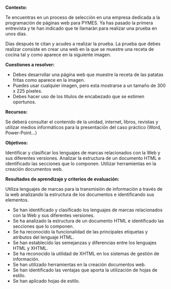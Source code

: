 <b>Contexto:</b>

Te encuentras en un proceso de selección en una empresa dedicada a la programación de páginas web para PYMES. Ya has pasado la primera entrevista y te han indicado que te llamarán para realizar una prueba en unos días. 

Días después te citan y acudes a realizar la prueba. La prueba que debes realizar consiste en crear una web en la que se muestre una receta de cocina tal y como aparece en la siguiente imagen.


<b>Cuestiones a resolver:</b>
<ul>
<li>Debes desarrollar una página web que muestre la receta de las patatas fritas como aparece en la imagen.</li>

<li>Puedes usar cualquier imagen, pero esta mostrarse a un tamaño de 300 x 225 píxeles.</li>

<li>Debes hacer uso de los títulos de encabezado que se estimen oportunos.</li>
</ul>

<b>Recursos:</b>

Se deberá consultar el contenido de la unidad, internet, libros, revistas y utilizar medios informáticos para la presentación del caso práctico (Word, Power-Point…)


<b>Objetivos:</b>

Identificar y clasificar los lenguajes de marcas relacionados con la Web y sus diferentes versiones. Analizar la estructura de un documento HTML e identificado las secciones que lo componen. Utilizar herramientas en la creación documentos web.


<b>Resultados de aprendizaje y criterios de evaluación:</b>

Utiliza lenguajes de marcas para la transmisión de información a través de la web analizando la estructura de los documentos e identificando sus elementos.
<ul>
<li>Se han identificado y clasificado los lenguajes de marcas relacionados con la Web y sus diferentes versiones.</li>
<li>Se ha analizado la estructura de un documento HTML e identificado las secciones que lo componen.</li>
<li>Se ha reconocido la funcionalidad de las principales etiquetas y atributos del lenguaje HTML.</li>
<li>Se han establecido las semejanzas y diferencias entre los lenguajes HTML y XHTML.</li>
<li>Se ha reconocido la utilidad de XHTML en los sistemas de gestión de información.</li>
<li>Se han utilizado herramientas en la creación documentos web.</li>
<li>Se han identificado las ventajas que aporta la utilización de hojas de estilo.</li>
<li>Se han aplicado hojas de estilo.</li>
</ul>
